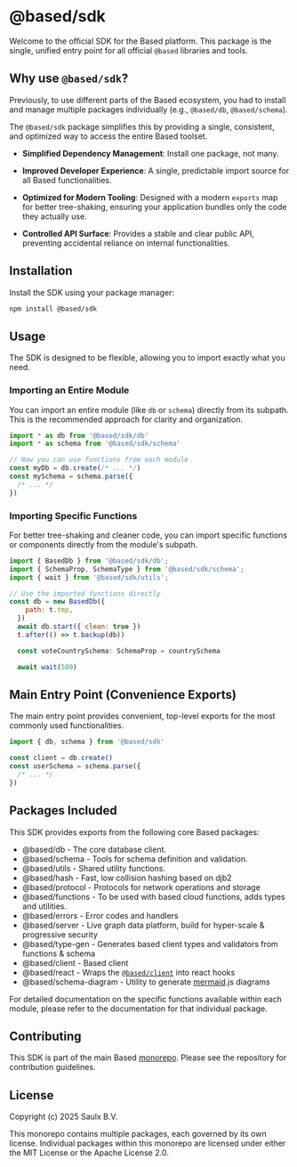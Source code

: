# @based/sdk

Welcome to the official SDK for the Based platform. This package is the single, unified entry point for all official `@based` libraries and tools.

## Why use `@based/sdk`?

Previously, to use different parts of the Based ecosystem, you had to install and manage multiple packages individually (e.g., `@based/db`, `@based/schema`).

The `@based/sdk` package simplifies this by providing a single, consistent, and optimized way to access the entire Based toolset.

- **Simplified Dependency Management**: Install one package, not many.

- **Improved Developer Experience**: A single, predictable import source for all Based functionalities.

- **Optimized for Modern Tooling**: Designed with a modern `exports` map for better tree-shaking, ensuring your application bundles only the code they actually use.

- **Controlled API Surface**: Provides a stable and clear public API, preventing accidental reliance on internal functionalities.

## Installation

Install the SDK using your package manager:

```bash
npm install @based/sdk
```

## Usage

The SDK is designed to be flexible, allowing you to import exactly what you need.

### Importing an Entire Module

You can import an entire module (like `db` or `schema`) directly from its subpath. This is the recommended approach for clarity and organization.

```js
import * as db from '@based/sdk/db'
import * as schema from '@based/sdk/schema'

// Now you can use functions from each module
const myDb = db.create(/* ... */)
const mySchema = schema.parse({
  /* ... */
})
```

### Importing Specific Functions

For better tree-shaking and cleaner code, you can import specific functions or components directly from the module's subpath.

```js
import { BasedDb } from '@based/sdk/db';
import { SchemaProp, SchemaType } from '@based/sdk/schema';
import { wait } from '@based/sdk/utils';

// Use the imported functions directly
const db = new BasedDb({
    path: t.tmp,
  })
  await db.start({ clean: true })
  t.after(() => t.backup(db))

  const voteCountrySchema: SchemaProp = countrySchema

  await wait(500)
```

## Main Entry Point (Convenience Exports)

The main entry point provides convenient, top-level exports for the most commonly used functionalities.

```ts
import { db, schema } from '@based/sdk'

const client = db.create()
const userSchema = schema.parse({
  /* ... */
})
```

## Packages Included

This SDK provides exports from the following core Based packages:

- @based/db - The core database client.
- @based/schema - Tools for schema definition and validation.
- @based/utils - Shared utility functions.
- @based/hash - Fast, low collision hashing based on djb2
- @based/protocol - Protocols for network operations and storage
- @based/functions - To be used with based cloud functions, adds types and utilities.
- @based/errors - Error codes and handlers
- @based/server - Live graph data platform, build for hyper-scale & progressive security
- @based/type-gen - Generates based client types and validators from functions & schema
- @based/client - Based client
- @based/react - Wraps the [`@based/client`](https://github.com/atelier-saulx/based/tree/main/packages/client) into react hooks
- @based/schema-diagram - Utility to generate [mermaid](https://mermaid.js.org/intro/).js diagrams

For detailed documentation on the specific functions available within each module, please refer to the documentation for that individual package.

## Contributing

This SDK is part of the main Based [monorepo](https://github.com/atelier-saulx/based). Please see the repository for contribution guidelines.

## License

Copyright (c) 2025 Saulx B.V.

This monorepo contains multiple packages, each governed by its own license.
Individual packages within this monorepo are licensed under either the MIT License or the Apache License 2.0.
